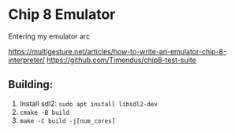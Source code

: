# Chip 8 Emulator 
Entering my emulator arc

https://multigesture.net/articles/how-to-write-an-emulator-chip-8-interpreter/
https://github.com/Timendus/chip8-test-suite

## Building:
1. Install sdl2: `sudo apt install libsdl2-dev`
1. `cmake -B build`
1. `make -C build -j[num_cores]`